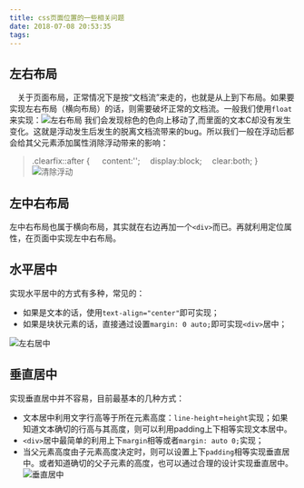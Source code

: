 ```yaml
---
title: css页面位置的一些相关问题
date: 2018-07-08 20:53:35
tags:
---
```


## 左右布局

&emsp;关于页面布局，正常情况下是按“文档流”来走的，也就是从上到下布局。如果要实现左右布局（横向布局）的话，则需要破坏正常的文档流。一般我们使用`float`来实现：![左右布局](https://upload-images.jianshu.io/upload_images/12812641-bffab616a4cab188.png?imageMogr2/auto-orient/strip%7CimageView2/2/w/1240)
我们会发现棕色的色向上移动了,而里面的文本C却没有发生变化。这就是浮动发生后发生的脱离文档流带来的bug。所以我们一般在浮动后都会给其父元素添加属性消除浮动带来的影响：
> .clearfix::after {
&emsp; content:'';
&emsp;display:block;
&emsp;clear:both;
}
![清除浮动](https://upload-images.jianshu.io/upload_images/12812641-251d96f99a0a0f15.png?imageMogr2/auto-orient/strip%7CimageView2/2/w/1240)

## 左中右布局

左中右布局也属于横向布局，其实就在右边再加一个`<div>`而已。再就利用定位属性，在页面中实现左中右布局。

## 水平居中

实现水平居中的方式有多种，常见的：

* 如果是文本的话，使用`text-align="center"`即可实现；
* 如果是块状元素的话，直接通过设置`margin: 0 auto;`即可实现`<div>`居中；

![左右居中](https://upload-images.jianshu.io/upload_images/12812641-967469b306ae2890.png?imageMogr2/auto-orient/strip%7CimageView2/2/w/1240)

## 垂直居中

实现垂直居中并不容易，目前最基本的几种方式：

* 文本居中利用文字行高等于所在元素高度：`line-height`=`height`实现；如果知道文本确切的行高与其高度，则可以利用padding上下相等实现文本居中。
* `<div>`居中最简单的利用上下`margin`相等或者`margin: auto 0;`实现；
* 当父元素高度由子元素高度决定时，则可以设置上下`padding`相等实现垂直居中。或者知道确切的父子元素的高度，也可以通过合理的设计实现垂直居中。![垂直居中](https://upload-images.jianshu.io/upload_images/12812641-b81ebce275b1be53.png?imageMogr2/auto-orient/strip%7CimageView2/2/w/1240)